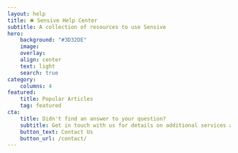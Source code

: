 ```yaml
---
layout: help
title: 🛎️ Sensive Help Center
subtitle: A collection of resources to use Sensive
hero:
    background: "#3D32DE"
    image: 
    overlay: 
    align: center
    text: light
    search: true
category:
    columns: 4
featured:
    title: Popular Articles
    tag: featured
cta:
    title: Didn't find an answer to your question?
    subtitle: Get in touch with us for details on additional services and custom work pricing
    button_text: Contact Us   
    button_url: /contact/      
---
```

